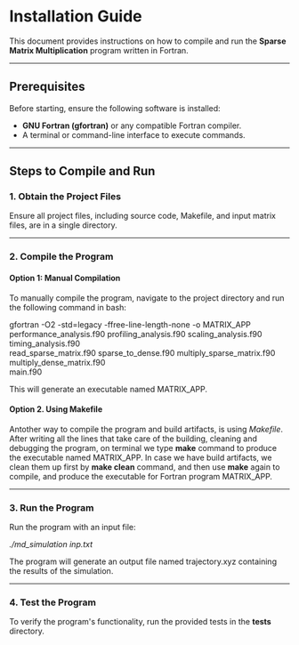 # Installation Guide
This document provides instructions on how to compile and run the **Sparse Matrix Multiplication** program written in Fortran.

---

## Prerequisites
Before starting, ensure the following software is installed:
- **GNU Fortran (gfortran)** or any compatible Fortran compiler.
- A terminal or command-line interface to execute commands.

---

## Steps to Compile and Run

### 1. Obtain the Project Files
Ensure all project files, including source code, Makefile, and input matrix files, are in a single directory.

---

### 2. Compile the Program
#### Option 1: Manual Compilation
To manually compile the program, navigate to the project directory and run the following command in bash:

gfortran -O2 -std=legacy -ffree-line-length-none -o MATRIX_APP \
    performance_analysis.f90 profiling_analysis.f90 scaling_analysis.f90 timing_analysis.f90 \
    read_sparse_matrix.f90 sparse_to_dense.f90 multiply_sparse_matrix.f90 multiply_dense_matrix.f90 \
    main.f90

This will generate an executable named MATRIX_APP.

#### Option 2. Using Makefile
Antother way to compile the program and build artifacts, is using *Makefile*. After writing all the lines that take care of the building, cleaning and debugging the program, on terminal we type **make** command to produce the executable named MATRIX_APP.
In case we have build artifacts, we clean them up first by **make clean** command, and then use **make** again to compile, and produce the executable for Fortran program MATRIX_APP.

-----

### 3. Run the Program
Run the program with an input file:

*./md_simulation inp.txt*

The program will generate an output file named trajectory.xyz containing the results of the simulation.

-----

### 4. Test the Program
To verify the program's functionality, run the provided tests in the **tests** directory.
